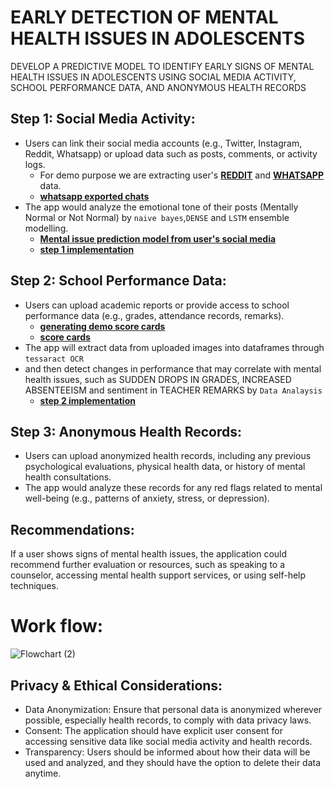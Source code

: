 # EARLY DETECTION OF MENTAL HEALTH ISSUES IN ADOLESCENTS
DEVELOP A PREDICTIVE MODEL TO IDENTIFY EARLY SIGNS OF MENTAL HEALTH ISSUES IN ADOLESCENTS USING SOCIAL MEDIA ACTIVITY, SCHOOL PERFORMANCE DATA, AND ANONYMOUS HEALTH RECORDS

## Step 1: Social Media Activity: 
- Users can link their social media accounts (e.g., Twitter, Instagram, Reddit, Whatsapp) or upload data such as posts, comments, or activity logs.
  - For demo purpose we are extracting user's [**REDDIT**](https://github.com/Anil951/Early-detection-of-mental-health/blob/main/reddit_extract.ipynb) and [**WHATSAPP**](https://github.com/Anil951/Early-detection-of-mental-health/blob/main/whatsapp_extract.ipynb) data.
  - [**whatsapp exported chats**](https://github.com/Anil951/Early-detection-of-mental-health/tree/main/data/demo%20chats)
- The app would analyze the emotional tone of their posts (Mentally Normal or Not Normal) by `naive bayes`,`DENSE` and `LSTM` ensemble modelling.
  - [**Mental issue prediction model from user's social media**](https://github.com/Anil951/Early-detection-of-mental-health/blob/main/models.ipynb)
  - [**step 1 implementation**](https://github.com/Anil951/Early-detection-of-mental-health/blob/main/implementation_step1.ipynb)

## Step 2: School Performance Data: 
- Users can upload academic reports or provide access to school performance data (e.g., grades, attendance records, remarks).
  - [**generating demo score cards**](https://github.com/Anil951/Early-detection-of-mental-health/blob/main/generate_scorecards_images.ipynb)
  - [**score cards**](https://github.com/Anil951/Early-detection-of-mental-health/tree/main/data/demo%20score%20cards)
- The app will extract data from uploaded images into dataframes through `tessaract OCR`
- and then detect changes in performance that may correlate with mental health issues, such as SUDDEN DROPS IN GRADES, INCREASED ABSENTEEISM and sentiment in TEACHER REMARKS by `Data Analaysis`
  - [**step 2 implementation**](https://github.com/Anil951/Early-detection-of-mental-health/blob/main/implementation_step2.ipynb)

## Step 3: Anonymous Health Records: 
- Users can upload anonymized health records, including any previous psychological evaluations, physical health data, or history of mental health consultations.
- The app would analyze these records for any red flags related to mental well-being (e.g., patterns of anxiety, stress, or depression).


## Recommendations: 
If a user shows signs of mental health issues, the application could recommend further evaluation or resources, such as speaking to a counselor, accessing mental health support services, or using self-help techniques. 

# Work flow:
![Flowchart (2)](https://github.com/user-attachments/assets/45401f0e-04d3-4791-9b74-cca161b6881e)

## Privacy & Ethical Considerations: 
- Data Anonymization: Ensure that personal data is anonymized wherever possible,  especially health records, to comply with data privacy laws. 
- Consent: The application should have explicit user consent for accessing sensitive data like social media activity and health records. 
- Transparency: Users should be informed about how their data will be used and analyzed, and they should have the option to delete their data anytime.


